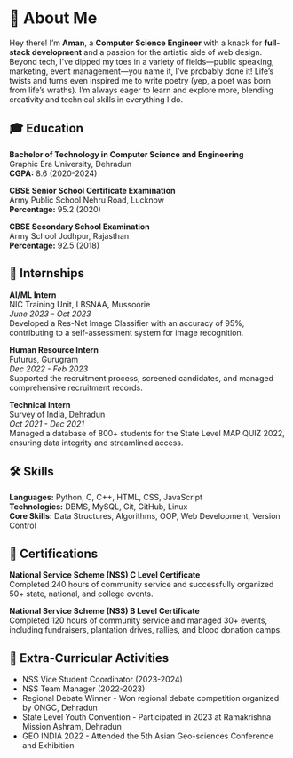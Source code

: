 # 👋 About Me
Hey there! I’m **Aman**, a **Computer Science Engineer** with a knack for **full-stack development** and a passion for the artistic side of web design. Beyond tech, I've dipped my toes in a variety of fields—public speaking, marketing, event management—you name it, I’ve probably done it! Life’s twists and turns even inspired me to write poetry (yep, a poet was born from life’s wraths). I’m always eager to learn and explore more, blending creativity and technical skills in everything I do.

## 🎓 Education
**Bachelor of Technology in Computer Science and Engineering**  
Graphic Era University, Dehradun  
**CGPA:** 8.6 (2020-2024)

**CBSE Senior School Certificate Examination**  
Army Public School Nehru Road, Lucknow  
**Percentage:** 95.2 (2020)

**CBSE Secondary School Examination**  
Army School Jodhpur, Rajasthan  
**Percentage:** 92.5 (2018)

## 💼 Internships
**AI/ML Intern**  
NIC Training Unit, LBSNAA, Mussoorie  
*June 2023 - Oct 2023*  
Developed a Res-Net Image Classifier with an accuracy of 95%, contributing to a self-assessment system for image recognition.

**Human Resource Intern**  
Futurus, Gurugram  
*Dec 2022 - Feb 2023*  
Supported the recruitment process, screened candidates, and managed comprehensive recruitment records.

**Technical Intern**  
Survey of India, Dehradun  
*Oct 2021 - Dec 2021*  
Managed a database of 800+ students for the State Level MAP QUIZ 2022, ensuring data integrity and streamlined access.

## 🛠️ Skills
**Languages:** Python, C, C++, HTML, CSS, JavaScript  
**Technologies:** DBMS, MySQL, Git, GitHub, Linux  
**Core Skills:** Data Structures, Algorithms, OOP, Web Development, Version Control

## 📜 Certifications
**National Service Scheme (NSS) C Level Certificate**  
Completed 240 hours of community service and successfully organized 50+ state, national, and college events.

**National Service Scheme (NSS) B Level Certificate**  
Completed 120 hours of community service and managed 30+ events, including fundraisers, plantation drives, rallies, and blood donation camps.

## 🌟 Extra-Curricular Activities
- NSS Vice Student Coordinator (2023-2024)
- NSS Team Manager (2022-2023)
- Regional Debate Winner - Won regional debate competition organized by ONGC, Dehradun
- State Level Youth Convention - Participated in 2023 at Ramakrishna Mission Ashram, Dehradun
- GEO INDIA 2022 - Attended the 5th Asian Geo-sciences Conference and Exhibition
